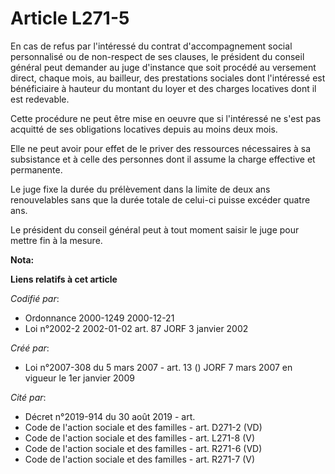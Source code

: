 # Article L271-5

En cas de refus par l'intéressé du contrat d'accompagnement social personnalisé ou de non-respect de ses clauses, le
président du conseil général peut demander au juge d'instance que soit procédé au versement direct, chaque mois, au bailleur,
des prestations sociales dont l'intéressé est bénéficiaire à hauteur du montant du loyer et des charges locatives dont il est
redevable.

Cette procédure ne peut être mise en oeuvre que si l'intéressé ne s'est pas acquitté de ses obligations locatives depuis au
moins deux mois.

Elle ne peut avoir pour effet de le priver des ressources nécessaires à sa subsistance et à celle des personnes dont il
assume la charge effective et permanente.

Le juge fixe la durée du prélèvement dans la limite de deux ans renouvelables sans que la durée totale de celui-ci puisse
excéder quatre ans.

Le président du conseil général peut à tout moment saisir le juge pour mettre fin à la mesure.

**Nota:**



**Liens relatifs à cet article**

_Codifié par_:

  - Ordonnance 2000-1249 2000-12-21
  - Loi n°2002-2 2002-01-02 art. 87 JORF 3 janvier 2002

_Créé par_:

  - Loi n°2007-308 du 5 mars 2007 - art. 13 () JORF 7 mars 2007 en vigueur le 1er janvier 2009

_Cité par_:

  - Décret n°2019-914 du 30 août 2019 - art.
  - Code de l'action sociale et des familles - art. D271-2 (VD)
  - Code de l'action sociale et des familles - art. L271-8 (V)
  - Code de l'action sociale et des familles - art. R271-6 (VD)
  - Code de l'action sociale et des familles - art. R271-7 (V)
